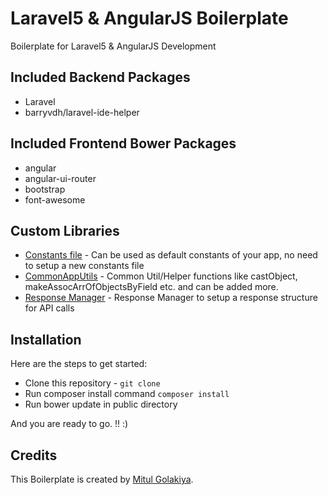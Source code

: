 # Laravel5 & AngularJS Boilerplate
Boilerplate for Laravel5 &amp; AngularJS Development

## Included Backend Packages
* Laravel
* barryvdh/laravel-ide-helper

## Included Frontend Bower Packages

* angular
* angular-ui-router
* bootstrap
* font-awesome

## Custom Libraries
* [Constants file](app/Libraries/Mitul/Constants/Constants.php) - Can be used as default constants of your app, no need to setup a new constants file
* [CommonAppUtils](app/Libraries/Mitul/Utils/CommonAppUtils.php) - Common Util/Helper functions like castObject, makeAssocArrOfObjectsByField etc. and can be added more.
* [Response Manager](app/Libraries/Mitul/Utils/ResponseManager.php) - Response Manager to setup a response structure for API calls

## Installation

Here are the steps to get started:

* Clone this repository - `git clone`
* Run composer install command `composer install`
* Run bower update in public directory


And you are ready to go. !! :)

## Credits

This Boilerplate is created by [Mitul Golakiya](https://github.com/mitulgolakiya).


